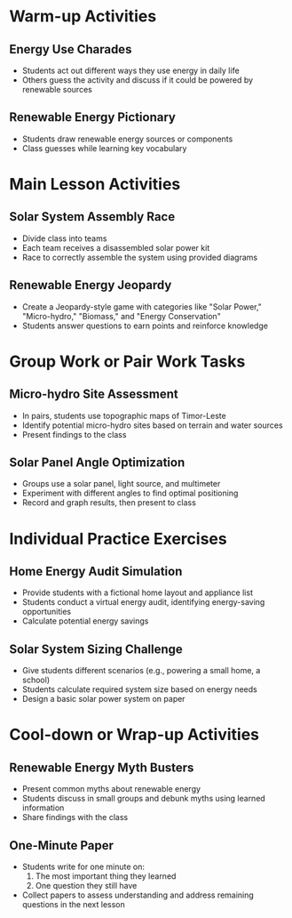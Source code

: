 # Warm-up Activities

## Energy Use Charades
- Students act out different ways they use energy in daily life
- Others guess the activity and discuss if it could be powered by renewable sources

## Renewable Energy Pictionary
- Students draw renewable energy sources or components
- Class guesses while learning key vocabulary

# Main Lesson Activities

## Solar System Assembly Race
- Divide class into teams
- Each team receives a disassembled solar power kit
- Race to correctly assemble the system using provided diagrams

## Renewable Energy Jeopardy
- Create a Jeopardy-style game with categories like "Solar Power," "Micro-hydro," "Biomass," and "Energy Conservation"
- Students answer questions to earn points and reinforce knowledge

# Group Work or Pair Work Tasks

## Micro-hydro Site Assessment
- In pairs, students use topographic maps of Timor-Leste
- Identify potential micro-hydro sites based on terrain and water sources
- Present findings to the class

## Solar Panel Angle Optimization
- Groups use a solar panel, light source, and multimeter
- Experiment with different angles to find optimal positioning
- Record and graph results, then present to class

# Individual Practice Exercises

## Home Energy Audit Simulation
- Provide students with a fictional home layout and appliance list
- Students conduct a virtual energy audit, identifying energy-saving opportunities
- Calculate potential energy savings

## Solar System Sizing Challenge
- Give students different scenarios (e.g., powering a small home, a school)
- Students calculate required system size based on energy needs
- Design a basic solar power system on paper

# Cool-down or Wrap-up Activities

## Renewable Energy Myth Busters
- Present common myths about renewable energy
- Students discuss in small groups and debunk myths using learned information
- Share findings with the class

## One-Minute Paper
- Students write for one minute on:
  1. The most important thing they learned
  2. One question they still have
- Collect papers to assess understanding and address remaining questions in the next lesson